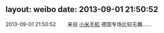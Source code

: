 layout: weibo
date: 2013-09-01 21:50:52
---
2013-09-01 21:50:52  &nbsp;&nbsp;&nbsp;&nbsp;&nbsp;&nbsp; 来自 <a href="http://app.weibo.com/t/feed/22zMnn" rel="nofollow">小米手机</a>
德国专场比较无趣…… ​​​
